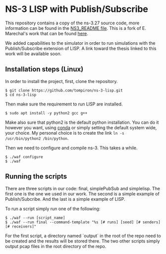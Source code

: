 # NS-3 LISP with Publish/Subscribe

This repository contains a copy of the ns-3.27 source code, more information can be found in the [NS3_README file](NS3_README).
This is a fork of E. Marechal's work that can be found [here](https://github.com/Emeline-1/ns-3_LISP_NAT).

We added capabilities to the simulator in order to run simulations with the Publish/Subscribe extension of LISP.
A link toward the thesis linked to this work will be available soon.

## Installation steps (Linux)

In order to install the project, first, clone the repository.

```
$ git clone https://github.com/tompiron/ns-3-lisp.git
$ cd ns-3-lisp
```

Then make sure the requirement to run LISP are installed.

```
$ sudo apt install -y python2 gcc g++
```

Make also sure that python2 is the default python installation.
You can do it however you want, using [conda](https://docs.conda.io/en/latest/) or simply setting the default system wide, your choice.
My personal choice is to create the link `ln -s /usr/bin/python2 /bin/python`.

Then we need to configure and compile ns-3. This takes a while.
```
$ ./waf configure
$ ./waf
```
## Running the scripts

There are three scripts in our code: final, simplePubSub and simplelisp.
The first one is the one we used in our work. The second is a simple example of Publish/Subcribe. And the last is a simple example of LISP.

To run a script simply run one of the following:
```
$ ./waf --run [script_name]
$ ./waf --run final --command-template "%s [# runs] [seed] [# senders] [# receivers]"
```
For the first script, a directory named ´output´ in the root of the repo need to be created and the results will be stored there.
The two other scripts simply output pcap files in the root directory of the repo.
